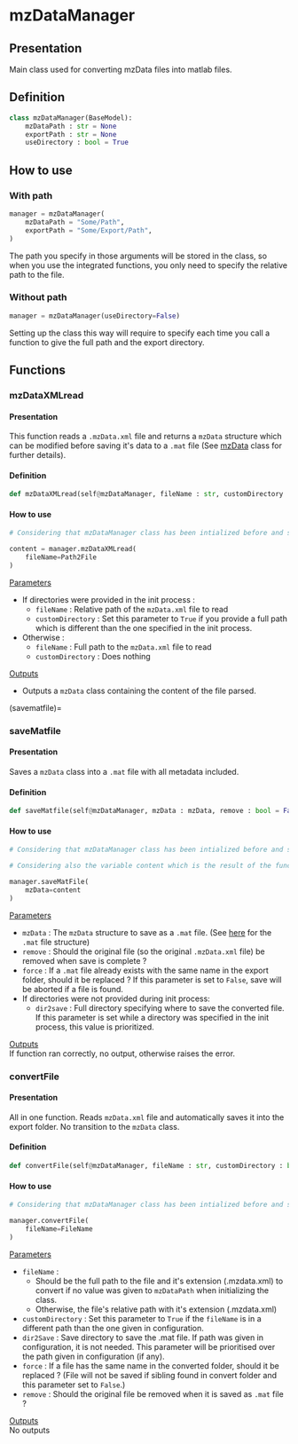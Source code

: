 # mzDataManager

## Presentation
Main class used for converting mzData files into matlab files.

## Definition
```python
class mzDataManager(BaseModel):
    mzDataPath : str = None
    exportPath : str = None
    useDirectory : bool = True
```

## How to use
### With path
```python
manager = mzDataManager(
    mzDataPath = "Some/Path",
    exportPath = "Some/Export/Path",
)
```
The path you specify in those arguments will be stored in the class, so when you use the integrated functions, you only need to specify the relative path to the file.

### Without path
```python
manager = mzDataManager(useDirectory=False)
```
Setting up the class this way will require to specify each time you call a function to give the full path and the export directory.

## Functions

### mzDataXMLread

#### Presentation
This function reads a `.mzData.xml` file and returns a `mzData` structure which can be modified before saving it's data to a `.mat` file (See [mzData](mzData.md) class for further details).

#### Definition
```python
def mzDataXMLread(self@mzDataManager, fileName : str, customDirectory : bool = False)
```

#### How to use
```python
# Considering that mzDataManager class has been intialized before and stored as manager variable

content = manager.mzDataXMLread(
    fileName=Path2File
)
```
<u>Parameters</u>
- If directories were provided in the init process :
    - `fileName` : Relative path of the `mzData.xml` file to read
    - `customDirectory` : Set this parameter to `True` if you provide a full path which is different than the one specified in the init process.
- Otherwise :
    - `fileName` : Full path to the `mzData.xml` file to read
    - `customDirectory` : Does nothing

<u>Outputs</u>
- Outputs a `mzData` class containing the content of the file parsed.

(savematfile)=
### saveMatfile
#### Presentation
Saves a `mzData` class into a `.mat` file with all metadata included.

#### Definition
```python
def saveMatfile(self@mzDataManager, mzData : mzData, remove : bool = False, dir2Save : str = None, force : bool = False)
```

#### How to use
```python
# Considering that mzDataManager class has been intialized before and stored as manager variable

# Considering also the variable content which is the result of the function mzDataXMLread presented above

manager.saveMatFile(
    mzData=content
)
```
<u>Parameters</u>
- `mzData` : The `mzData` structure to save as a `.mat` file. (See [here](matStruct.md) for the `.mat` file structure)
- `remove` : Should the original file (so the original `.mzData.xml` file) be removed when save is complete ?
- `force` : If a `.mat` file already exists with the same name in the export folder, should it be replaced ? If this parameter is set to `False`, save will be aborted if a file is found.
- If directories were not provided during init process:
    - `dir2save` : Full directory specifying where to save the converted file. If this parameter is set while a directory was specified in the init process, this value is prioritized.

<u>Outputs</u><br>
If function ran correctly, no output, otherwise raises the error.

### convertFile
#### Presentation
All in one function. Reads `mzData.xml` file and automatically saves it into the export folder. No transition to the `mzData` class.

#### Definition
```python
def convertFile(self@mzDataManager, fileName : str, customDirectory : bool = False, dir2Save : str = None, force : bool = False, remove : bool = False)
```

#### How to use
```python
# Considering that mzDataManager class has been intialized before and stored as manager variable

manager.convertFile(
    fileName=FileName
)
```

<u>Parameters</u>
- `fileName` :<br>
    - Should be the full path to the file and it's extension (.mzdata.xml) to convert if no value was given to `mzDataPath` when initializing the class.
    - Otherwise, the file's relative path with it's extension (.mzdata.xml)
- `customDirectory` : Set this parameter to `True` if the `fileName` is in a different path than the one given in configuration.
- `dir2Save`   : Save directory to save the .mat file. If path was given in configuration, it is not needed. This parameter will be prioritised over the path given in configuration (if any).
- `force`      : If a file has the same name in the converted folder, should it be replaced ? (File will not be saved if sibling found in convert folder and this parameter set to `False`.)
- `remove`     : Should the original file be removed when it is saved as `.mat` file ?

<u>Outputs</u><br>
No outputs